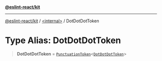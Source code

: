 [**@eslint-react/kit**](../../README.md)

***

[@eslint-react/kit](../../README.md) / [\<internal\>](../README.md) / DotDotDotToken

# Type Alias: DotDotDotToken

> **DotDotDotToken** = [`PunctuationToken`](../interfaces/PunctuationToken.md)\<[`DotDotDotToken`](../enumerations/SyntaxKind.md#dotdotdottoken)\>

